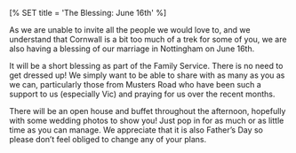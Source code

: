 [% SET title = 'The Blessing: June 16th' %]

As we are unable to invite all the people we would love to, and we understand
that Cornwall is a bit too much of a trek for some of you, we are also having a
blessing of our marriage in Nottingham on June 16th. 

It will be a short blessing as part of the Family Service. There is no need to
get dressed up!  We simply want to be able to share with as many as you as we
can, particularly those from Musters Road who have been such a support to us
(especially Vic) and praying for us over the recent months.

There will be an open house and buffet throughout the afternoon, hopefully with
some wedding photos to show you! Just pop in for as much or as little time as
you can manage. We appreciate that it is also Father’s Day so please don’t feel
obliged to change any of your plans.
